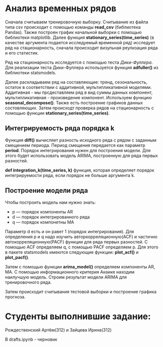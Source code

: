 # Анализ временных рядов
Сначала считываем тренировочную выборку. Считывание из файла типа csv
происходит с помощью команды **read_csv** (библиотека Pandas). Также построен график начальной выборки с помощью библиотеки
matplotlib. Далее функция **stationary_series(time_series)** (в качестве аргумента подается исследуемый временной ряд) исследует ряд на стационарность, сначала происходит визульная реулизация ряда и его статистик.

Ряд на стационарность исследуется с помощью теста *Дики-Фуллера*. Для реализации теста Дики-Фуллера используется функция **adfuller()**
из библиотеки statsmodels. 

Далее раскладываем ряд на составляющие: тренд, сезональность, остаток в соответствии с аддитивной, мультипликативной моделями.
Аддитивная - мы прсдеставляем ряд в вид суммы данных компонент, мультипликативная - произведение компонент. Используем функцию **seasonal_decompose()**.
Также есть построение графиков данных состовляющих. Затем происходт проверка рядов на стационарность с помощью функции **stationary_series(time_series)**.

## Интегрируемость ряда порядка k
Функция **diff()** вычисляет разность исходного ряда с рядом с заданным смещением периода. Период смещения передается как параметр **period**.
Порядок интегрирования нужен для построения модели. Для этого будет использовать модель ARIMA, построенную для ряда первых разностей.

**def integration_k(time_series, k)** функция, которая определяет порядок интегрируемости ряда, если порядок не больше аргумента k.

## Построение модели ряда
Чтобы построить модель нам нужно знать:
* p — порядок компоненты AR
* d — порядок интегрированного ряда
* q — порядок компонетны MA
  
Параметр d есть и он равет 1 (порядок интегрирования). Для определения p и q надо изучить авторкорреляционную(ACF) и частично автокорреляционную(PACF) функции для ряда первых разностей.
С помощью ACF определяем q, с помощью PACF определяем p.
Для этого в пакете statsmodels имеются следующие функции: **plot_acf()** и **plot_pacf()**.

Затем с помощью функции **arima_model()** определяем компоненты AR, MA.
C помощью информационного критерия Акаике находим наилучшую модель. Строим результат модели ARIMA для тренировочного ряда.

Затем происходит считывания тестовой выборки и построение графика прогноза.

# Студенты выполнившие задание:

Рождественский Артём(312) и Зайцева Ирина(312)

В drafts.ipynb - черновик


